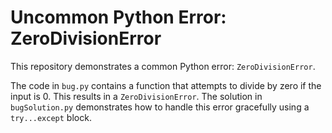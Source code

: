 # Uncommon Python Error: ZeroDivisionError

This repository demonstrates a common Python error: `ZeroDivisionError`.

The code in `bug.py` contains a function that attempts to divide by zero if the input is 0. This results in a `ZeroDivisionError`. The solution in `bugSolution.py` demonstrates how to handle this error gracefully using a `try...except` block.